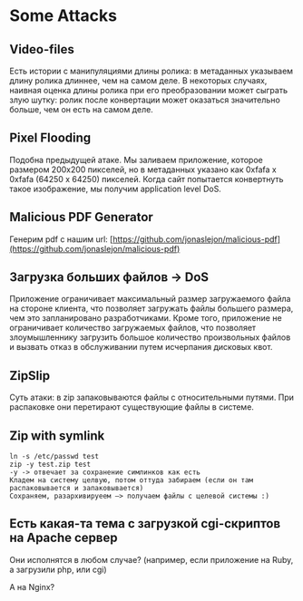 # Some Attacks

## Video-files

Есть истории с манипуляциями длины ролика: в метаданных указываем длину ролика длиннее, чем на самом деле. В некоторых случаях, наивная оценка длины ролика при его преобразовании может сыграть злую шутку: ролик после конвертации может оказаться значительно больше, чем он есть на самом деле.

## Pixel Flooding

Подобна предыдущей атаке. Мы заливаем приложение, которое размером 200x200 пикселей, но в метаданных указано как 0xfafa x 0xfafa (64250 x 64250) пикселей. Когда сайт попытается конвертнуть такое изображение, мы получим application level DoS.

## Malicious PDF Generator

Генерим pdf с нашим url: [https://github.com/jonaslejon/malicious-pdf](https://github.com/jonaslejon/malicious-pdf)

## Загрузка больших файлов -> DoS

Приложение ограничивает максимальный размер загружаемого файла на стороне клиента, что позволяет загружать файлы большего размера, чем это запланировано разработчиками. Кроме того, приложение не ограничивает количество загружаемых файлов, что позволяет злоумышленнику загрузить большое количество произвольных файлов и вызвать отказ в обслуживании путем исчерпания дисковых квот.

## ZipSlip

Суть атаки: в zip запаковываются файлы с относительными путями. При распаковке они перетирают существующие файлы в системе.

## Zip with symlink

```
ln -s /etc/passwd test
zip -y test.zip test
-y -> отвечает за сохранение симлинков как есть
Кладем на систему целвую, потом оттуда забираем (если он там распаковывается и запаковывается)
Сохраняем, разархивируеем —> получаем файлы с целевой системы :)
```

## Есть какая-та тема с загрузкой cgi-скриптов на Apache сервер&#x20;

Они исполнятся в любом случае? (например, если приложение на Ruby, а загрузили php, или cgi)

А на Nginx?
